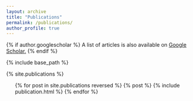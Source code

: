 ```yaml
---
layout: archive
title: "Publications"
permalink: /publications/
author_profile: true
---
```


{% if author.googlescholar %}
  A list of articles is also available on <u><a href="{{author.googlescholar}}">Google Scholar</a>.</u>
{% endif %}

{% include base_path %}

{% site.publications %}
<ul>
{% for post in site.publications reversed %}
  {% post %}
  {% include publication.html %}
{% endfor %}
</ul>